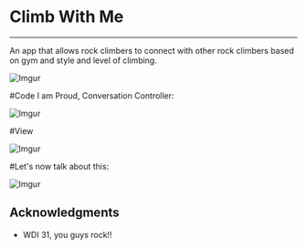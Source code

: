 # Climb With Me
<hr>
An app that allows rock climbers to connect with other rock climbers based on gym and style and level of climbing.


![Imgur](http://i.imgur.com/FRC1y6a.png) 

#Code I am Proud, Conversation Controller:

![Imgur](http://i.imgur.com/Wf0m92x.png)

#View 

![Imgur](http://i.imgur.com/tWu5uOb.png)

#Let's now talk about this:

![Imgur](http://i.imgur.com/vMJNhdG.png)


## Acknowledgments

* WDI 31, you guys rock!!  





